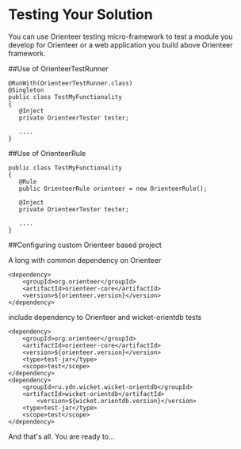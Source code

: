 # Testing Your Solution

You can use Orienteer testing micro-framework to test a module you develop for Orienteer or a web application you build above Orienteer framework.

##Use of OrienteerTestRunner

    @RunWith(OrienteerTestRunner.class)
    @Singleton
    public class TestMyFunctionality
    {
       @Inject
       private OrienteerTester tester;
       
       ....
    }

##Use of OrienteerRule

    public class TestMyFunctionality
    {
       @Rule
       public OrienteerRule orienteer = new OrienteerRule();

       @Inject
       private OrienteerTester tester;

       ....
    }
##Configuring custom Orienteer based project

A long with common dependency on Orienteer

    <dependency>
        <groupId>org.orienteer</groupId>
        <artifactId>orienteer-core</artifactId>
        <version>${orienteer.version}</version>
    </dependency>

include dependency to Orienteer and wicket-orientdb tests

    <dependency>
        <groupId>org.orienteer</groupId>
        <artifactId>orienteer-core</artifactId>
        <version>${orienteer.version}</version>
        <type>test-jar</type>
        <scope>test</scope>
    </dependency>
    <dependency>
        <groupId>ru.ydn.wicket.wicket-orientdb</groupId>
        <artifactId>wicket-orientdb</artifactId>
            <version>${wicket.orientdb.version}</version>
        <type>test-jar</type>
        <scope>test</scope>
    </dependency>
And that's all. You are ready to...
